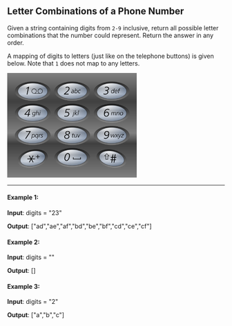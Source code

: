 ## Letter Combinations of a Phone Number

Given a string containing digits from `2-9` inclusive, return all possible letter combinations that the number could represent. Return the answer in any order.

A mapping of digits to letters (just like on the telephone buttons) is given below. Note that `1` does not map to any letters.

<img src="1200px-telephone-keypad2svg.png" width="300" height="243" alt="telephone keypad" />

<hr />

#### Example 1:

**Input**: digits = "23"

**Output**: ["ad","ae","af","bd","be","bf","cd","ce","cf"]

#### Example 2:

**Input**: digits = ""

**Output**: []

#### Example 3:

**Input**: digits = "2"

**Output**: ["a","b","c"]

